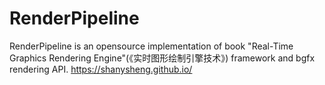 # RenderPipeline
RenderPipeline is an opensource implementation of book "Real-Time Graphics Rendering Engine"(《实时图形绘制引擎技术》) framework and bgfx rendering API. https://shanysheng.github.io/
